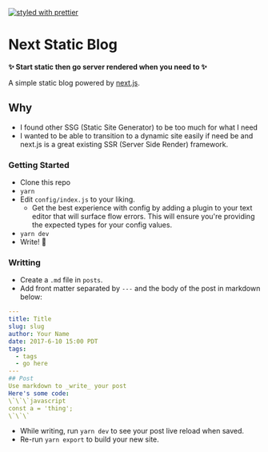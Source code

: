 [![styled with prettier](https://img.shields.io/badge/styled_with-prettier-ff69b4.svg)](https://github.com/prettier/prettier)

# Next Static Blog
__✨ Start static then go server rendered when you need to ✨__

A simple static blog powered by [next.js](https://github.com/zeit/next.js).

## Why
* I found other SSG (Static Site Generator) to be too much for what I need
* I wanted to be able to transition to a dynamic site easily if need be and next.js is a great existing SSR (Server Side Render) framework.

### Getting Started
* Clone this repo
* `yarn`
* Edit `config/index.js` to your liking. 
  * Get the best experience with config by adding a plugin to your text editor that will surface flow errors. This will ensure you're providing the expected types for your config values.
* `yarn dev`
* Write! 📝

### Writting
* Create a `.md` file in `posts`.
* Add front matter separated by `---` and the body of the post in markdown below:
```yaml
---
title: Title
slug: slug
author: Your Name
date: 2017-6-10 15:00 PDT
tags:
  - tags
  - go here
---
## Post
Use markdown to _write_ your post
Here's some code:
\`\`\`javascript
const a = 'thing';
\`\`\`
```
* While writing, run `yarn dev` to see your post live reload when saved.
* Re-run `yarn export` to build your new site.
